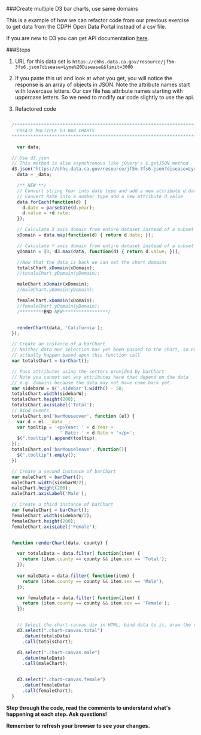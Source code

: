 ###Create multiple D3 bar charts, use same domains

This is a example of how we can refactor code from our previous exercise to get data from the CDPH Open Data Portal instead of a csv file. 
 
If you are new to D3 you can get API documentation [here](https://d3js.org/).

###Steps


1. URL for this data set is `https://chhs.data.ca.gov/resource/jf5m-3fs6.json?disease=Lyme%20Disease&$limit=3000`

2. If you paste this url and look at what you get, you will notice the response is an array of objects in JSON. Note the attribute names start with lowercase letters. Our csv file has attribute names starting with uppercase letters. So we need to modify our code slightly to use the api. 

3. Refactored code


  ```javascript
  
    /********************************************************************************
      CREATE MULTIPLE D3 BAR CHARTS
    ********************************************************************************/
  
      var data;
  
    // Use d3.json
    // This method is also asynchronous like jQuery's $.getJSON method
    d3.json("https://chhs.data.ca.gov/resource/jf5m-3fs6.json?disease=Lyme%20Disease&$limit=3000", function(error, _data) {
      data = _data;

      /** NEW **/
      // Convert string Year into date type and add a new attribute d.date
      // Convert Rate into a number type add a new attribute d.value
      data.forEach(function(d) {
        d.date = parseDate(d.year);
        d.value = +d.rate;
      });

      // Calculate X axis domain from entire dataset instead of a subset of data
      xDomain = data.map(function(d) { return d.date; });

      // Calculate Y axis domain from entire dataset instead of a subset of data
      yDomain = [0, d3.max(data, function(d) { return d.value; })];

      //Now that the data is back we can set the chart domains
      totalsChart.xDomain(xDomain);
      //totalsChart.yDomain(yDomain);

      maleChart.xDomain(xDomain);
      //maleChart.yDomain(yDomain);

      femaleChart.xDomain(xDomain);
      //femaleChart.yDomain(yDomain);
      /*********END NEW*****************/


      renderChart(data, 'California');
    });
  
    // Create an instance of a barChart 
    // Neither data nor selection has yet been passed to the chart, so nothing will
    // actually happen based upon this function call
    var totalsChart = barChart();
  
    // Pass attributes using the setters provided by barChart
    // Note you cannot set any attributes here that depend on the data
    // e.g. domains because the data may not have come back yet.
    var sidebarW = $('.sidebar').width() - 50;
    totalsChart.width(sidebarW);
    totalsChart.height(200);
    totalsChart.axisLabel('Total');
    // Bind events
    totalsChart.on('barMouseover', function (el) {
      var d = el.__data__;
      var tooltip = '<p>Year: ' + d.Year +
                      ' Rate: ' + d.Rate + '</p>';
      $(".tooltip").append(tooltip);    
    });
    totalsChart.on('barMouseleave', function(){
      $(".tooltip").empty();
    })
  
    // Create a second instance of barChart 
    var maleChart = barChart();
    maleChart.width(sidebarW/2);
    maleChart.height(200);
    maleChart.axisLabel('Male');
  
    // Create a third instance of barChart 
    var femaleChart = barChart();
    femaleChart.width(sidebarW/2);
    femaleChart.height(200);
    femaleChart.axisLabel('Female');
  
  
    function renderChart(data, county) {
  
      var totalsData = data.filter( function(item) {
        return (item.county == county && item.sex == 'Total');
      });
      
      var maleData = data.filter( function(item) {
        return (item.county == county && item.sex == 'Male');
      });
  
      var femaleData = data.filter( function(item) {
        return (item.county == county && item.sex == 'Female');
      });
  
  
      // Select the chart-canvas div in HTML, bind data to it, draw the chart  
      d3.select(".chart-canvas.total")
        .datum(totalsData)
        .call(totalsChart);
  
      d3.select(".chart-canvas.male")
        .datum(maleData)
        .call(maleChart);
  
  
      d3.select(".chart-canvas.female")
        .datum(femaleData)
        .call(femaleChart);
    }
  
  ```




__Step through the code, read the comments to understand what's happening at each step. Ask questions!__

__Remember to refresh your browser to see your changes.__
